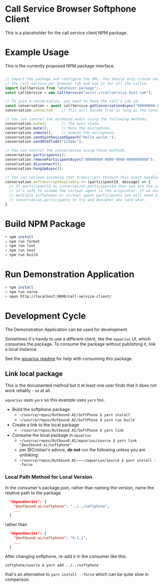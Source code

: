 # Call Service Browser Softphone Client
This is a placeholder for the call service client NPM package.

# Example Usage
This is the currently proposed NPM package interface.

```javascript

// Import the package and configure the URL. You should only create one instance of 
// the call service per browser tab and use it for all the callse.
import CallService from "whatever-package";
const callService = new CallService("ws(s)://callservice.host.com");

// To join a conversation, you need to have the call's job id.
const conversation = await callService.getConversationAsync("00000000-0000-0000-0000-0000000000");
conversation.connected    // This will become true as long as the conversation is connected.

// You can control the outbound audio using the following methods.
conversation.muted;       // The mute state.
conversation.mute();      // Mute the microphone.
conversation.unmute();    // Unmute the microphone.
conversation.sendSynthesizedSpeech("Hello world.");                     // Send a synthesized audio response generated from text.
conversation.sendDtmfCode("123abc");                                    // Send the dial tone audio signals represented by the text.

// You can control the conversation using these methods.
conversation.participants();                                            // Retrieves metadata about the call participants.
conversation.removeParticipantAsync("00000000-0000-0000-0000000000");   // Removes a participant from the call.
conversation.disconnect();                                              // This leaves the call without interrupting it.
conversation.hangUpAsync();                                             // This ends the call for all participants.

// You can recieve incoming chat transcripts throuch this event handler.
conversation.onTranscriptAvailable += (participantId, message) => {
  // If participantId == conversation.participantId then you are the originator. Otherwise
  // it's safe to assume the virtual agent is the originator. If we ever have a call with
  // multiple softphones or virtual agent participants you will need to consult with
  // conversation.participants to try and decipher who said what.
}
```

# Build NPM Package
```bash
> npm install
> npm run format
> npm run lint
> npm run test
> npm run build
```

# Run Demonstration Application
```bash
> npm install
> npm run serve
> open http://localhost:9000/call-service-client/
```

# Development Cycle
The Demonstration Application can be used for development.

Sometimes it's handy to use a different client, like the `aquarius` UI, which consumes the package.
To consume the package without publishing it, link a local instance.

See the [aquarius readme](https://github.com/outbound-ai/aquarius#readme) for help with consuming this package.

## Link local package

This is the documented method but it at least one user finds that it does not work reliably - or at all.

`aquarius` uses `yarn` so this example uses `yarn` too.

- Build the softphone package:
  - `~/source/repos/Outbound.AI/SoftPhone $ yarn install`
  - `~/source/repos/Outbound.AI/SoftPhone $ yarn run build`
- Create a link to the local package
  - `~/source/repos/Outbound.AI/SoftPhone $ yarn link`
- Consume the local package in `aquarius`
  - `~/source/repos/Outbound.AI/aquarius/source $ yarn link "@outbound-ai/softphone"`
  - per @Cristian's advice, _**do not**_ run the following unless you are unlinking:
  - `~/source/repos/Outbound.AI~~~~/aquarius/source $ yarn install --force`

### Local Path Method for Local Version
In the consumer's package.json, rather than naming the version, name the relative path to the package
```json
  "dependencies": {
    "@outbound-ai/softphone": "../../softphone",
    ...
  }
```

rather than
```json
  "dependencies": {
    "@outbound-ai/softphone": "6.1.1",
    ...
  }
```

After changing softphone, re-add it in the consumer like this:
```shell
softphone/source $ yarn add ../../softphone
```
that's an alternative to `yarn install --force` which can be quite slow in comparison.

